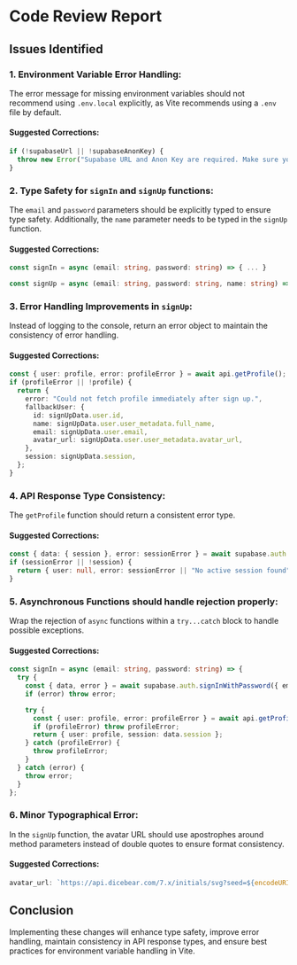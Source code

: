 # Code Review Report

## Issues Identified

### 1. Environment Variable Error Handling:
The error message for missing environment variables should not recommend using `.env.local` explicitly, as Vite recommends using a `.env` file by default.

#### Suggested Corrections:
```javascript
if (!supabaseUrl || !supabaseAnonKey) {
  throw new Error("Supabase URL and Anon Key are required. Make sure you have a .env file set up.");
}
```

### 2. Type Safety for `signIn` and `signUp` functions:
The `email` and `password` parameters should be explicitly typed to ensure type safety. Additionally, the `name` parameter needs to be typed in the `signUp` function.

#### Suggested Corrections:
```typescript
const signIn = async (email: string, password: string) => { ... }

const signUp = async (email: string, password: string, name: string) => { ... }
``` 

### 3. Error Handling Improvements in `signUp`:
Instead of logging to the console, return an error object to maintain the consistency of error handling.

#### Suggested Corrections:
```typescript
const { user: profile, error: profileError } = await api.getProfile();
if (profileError || !profile) {
  return {
    error: "Could not fetch profile immediately after sign up.",
    fallbackUser: {
      id: signUpData.user.id,
      name: signUpData.user.user_metadata.full_name,
      email: signUpData.user.email,
      avatar_url: signUpData.user.user_metadata.avatar_url,
    },
    session: signUpData.session,
  };
}
```

### 4. API Response Type Consistency:
The `getProfile` function should return a consistent error type.

#### Suggested Corrections:
```typescript
const { data: { session }, error: sessionError } = await supabase.auth.getSession();
if (sessionError || !session) {
  return { user: null, error: sessionError || "No active session found" };
}
```

### 5. Asynchronous Functions should handle rejection properly:
Wrap the rejection of `async` functions within a `try...catch` block to handle possible exceptions.

#### Suggested Corrections:
```typescript
const signIn = async (email: string, password: string) => {
  try {
    const { data, error } = await supabase.auth.signInWithPassword({ email, password });
    if (error) throw error;

    try {
      const { user: profile, error: profileError } = await api.getProfile();
      if (profileError) throw profileError;
      return { user: profile, session: data.session };
    } catch (profileError) {
      throw profileError;
    }
  } catch (error) {
    throw error;
  }
};
```

### 6. Minor Typographical Error:
In the `signUp` function, the avatar URL should use apostrophes around method parameters instead of double quotes to ensure format consistency.

#### Suggested Corrections:
```typescript
avatar_url: `https://api.dicebear.com/7.x/initials/svg?seed=${encodeURIComponent(name)}`
```

## Conclusion

Implementing these changes will enhance type safety, improve error handling, maintain consistency in API response types, and ensure best practices for environment variable handling in Vite.
